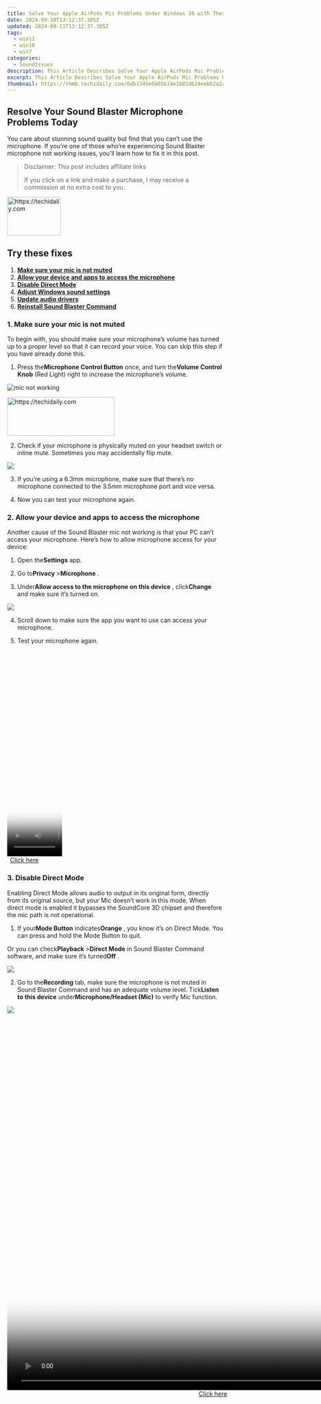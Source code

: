 ```yaml
---
title: Solve Your Apple AirPods Mic Problems Under Windows 10 with These Steps
date: 2024-09-10T13:12:37.305Z
updated: 2024-09-11T13:12:37.305Z
tags:
  - win11
  - win10
  - win7
categories:
  - SoundIssues
description: This Article Describes Solve Your Apple AirPods Mic Problems Under Windows 10 with These Steps
excerpt: This Article Describes Solve Your Apple AirPods Mic Problems Under Windows 10 with These Steps
thumbnail: https://thmb.techidaily.com/6db3345e6b05b14e1b02d624eebb2a2ce8b63469f2261321211e5e8c5934467b.jpg
---
```


## Resolve Your Sound Blaster Microphone Problems Today

You care about stunning sound quality but find that you can’t use the microphone. If you’re one of those who’re experiencing Sound Blaster microphone not working issues, you’ll learn how to fix it in this post.


>  Disclaimer: This post includes affiliate links
>
>  If you click on a link and make a purchase, I may receive a commission at no extra cost to you.
>







<!-- affiliate ads begin -->
<a href="https://25home.pxf.io/c/5597632/2123468/16836" target="_top" id="2123468">
  <img src="//a.impactradius-go.com/display-ad/16836-2123468" border="0" alt="https://techidaily.com" width="125" height="90"/>
</a>
<img height="0" width="0" src="https://25home.pxf.io/i/5597632/2123468/16836" style="position:absolute;visibility:hidden;" border="0" />
<!-- affiliate ads end -->




## Try these fixes

1. **[Make sure your mic is not muted](https://tools.techidaily.com/drivereasy/download/)**
2. **[Allow your device and apps to access the microphone](https://tools.techidaily.com/drivereasy/download/)**
3. **[Disable Direct Mode](https://tools.techidaily.com/drivereasy/download/)**
4. **[Adjust Windows sound settings](https://tools.techidaily.com/drivereasy/download/)**
5. **[Update audio drivers](https://tools.techidaily.com/drivereasy/download/)**
6. **[Reinstall Sound Blaster Command](https://tools.techidaily.com/drivereasy/download/)**

### 1\. Make sure your mic is not muted

 To begin with, you should make sure your microphone’s volume has turned up to a proper level so that it can record your voice. You can skip this step if you have already done this.

 1) Press the**Microphone Control Button** once, and turn the**Volume Control Knob** (Red Light) right to increase the microphone’s volume.

![mic not working](https://images.drivereasy.com/wp-content/uploads/2021/04/knob-right-turn.jpg)





<!-- affiliate ads begin -->
<a href="https://review-au.sjv.io/c/5597632/2098705/14409" target="_top" id="2098705">
  <img src="//a.impactradius-go.com/display-ad/14409-2098705" border="0" alt="https://techidaily.com" width="250" height="90"/>
</a>
<img height="0" width="0" src="https://review-au.sjv.io/i/5597632/2098705/14409" style="position:absolute;visibility:hidden;" border="0" />
<!-- affiliate ads end -->




 2) Check if your microphone is physically muted on your headset switch or inline mute. Sometimes you may accidentally flip mute.

![](https://images.drivereasy.com/wp-content/uploads/2021/04/SRX3flipmute.png)

 3) If you’re using a 6.3mm microphone, make sure that there’s no microphone connected to the 3.5mm microphone port and vice versa.

 4) Now you can test your microphone again.

### 2\. Allow your device and apps to access the microphone

 Another cause of the Sound Blaster mic not working is that your PC can’t access your microphone. Here’s how to allow microphone access for your device:

 1) Open the**Settings** app.

 2) Go to**Privacy** \>**Microphone** .

 3) Under**Allow access to the microphone on this device** , click**Change** and make sure it’s turned on.

![](https://images.drivereasy.com/wp-content/uploads/2021/04/option-on.jpg)

 4) Scroll down to make sure the app you want to use can access your microphone.

 5) Test your microphone again.





<!-- affiliate ads begin -->
<span id="1977004">
					<video width="128" height="480" style="cursor:pointer"
           poster="//a.impactradius-go.com/display-clicktoplayimage/1977004.png"
           onclick="if(!this.playClicked){this.play();this.setAttribute('controls',true);this.playClicked=true;}">
	   <source src="//a.impactradius-go.com/display-ad/22993-1977004">
	   <img src="//a.impactradius-go.com/display-clicktoplayimage/1977004.png" style="border: none; height: 100%; width: 100%; object-fit: contain">
	</video>
	<div style="width:80px;text-align:center"><a href="javascript:window.open(decodeURIComponent('https%3A%2F%2Fhomestyler.sjv.io%2Fc%2F5597632%2F1977004%2F22993'), '_blank');void(0);">Click here</a></div>
</span>
<img height="0" width="0" src="https://imp.pxf.io/i/5597632/1977004/22993" style="position:absolute;visibility:hidden;" border="0" />
<!-- affiliate ads end -->




### 3\. Disable Direct Mode

 Enabling Direct Mode allows audio to output in its original form, directly from its original source, but your Mic doesn’t work in this mode. When direct mode is enabled it bypasses the SoundCore 3D chipset and therefore the mic path is not operational.

 1) If your**Mode Button** indicates**Orange** , you know it’s on Direct Mode. You can press and hold the Mode Button to quit.

 Or you can check**Playback** \>**Direct Mode** in Sound Blaster Command software, and make sure it’s turned**Off** .

![](https://images.drivereasy.com/wp-content/uploads/2021/04/direct-mode.jpg)

 2) Go to the**Recording** tab, make sure the microphone is not muted in Sound Blaster Command and has an adequate volume level. Tick**Listen to this device** under**Microphone/Headset (Mic)** to verify Mic function.

![](https://images.drivereasy.com/wp-content/uploads/2021/04/check.jpg)





<!-- affiliate ads begin -->
<span id="1495277">
					<video width="1536" height="864" style="cursor:pointer"
           poster="//a.impactradius-go.com/display-clicktoplayimage/1495277.png"
           onclick="if(!this.playClicked){this.play();this.setAttribute('controls',true);this.playClicked=true;}">
	   <source src="//a.impactradius-go.com/display-ad/17189-1495277">
	   <img src="//a.impactradius-go.com/display-clicktoplayimage/1495277.png" style="border: none; height: 100%; width: 100%; object-fit: contain">
	</video>
	<div style="width:960px;text-align:center"><a href="javascript:window.open(decodeURIComponent('https%3A%2F%2Ffunwhole.sjv.io%2Fc%2F5597632%2F1495277%2F17189'), '_blank');void(0);">Click here</a></div>
</span>
<img height="0" width="0" src="https://imp.pxf.io/i/5597632/1495277/17189" style="position:absolute;visibility:hidden;" border="0" />
<!-- affiliate ads end -->








<!-- affiliate ads begin -->
<span id="1516072">
					<video width="864" height="1536" style="cursor:pointer"
           poster="//a.impactradius-go.com/display-clicktoplayimage/1516072.png"
           onclick="if(!this.playClicked){this.play();this.setAttribute('controls',true);this.playClicked=true;}">
	   <source src="//a.impactradius-go.com/display-ad/16446-1516072">
	   <img src="//a.impactradius-go.com/display-clicktoplayimage/1516072.png" style="border: none; height: 100%; width: 100%; object-fit: contain">
	</video>
	<div style="width:540px;text-align:center"><a href="javascript:window.open(decodeURIComponent('https%3A%2F%2Flaganoo.pxf.io%2Fc%2F5597632%2F1516072%2F16446'), '_blank');void(0);">Click here</a></div>
</span>
<img height="0" width="0" src="https://imp.pxf.io/i/5597632/1516072/16446" style="position:absolute;visibility:hidden;" border="0" />
<!-- affiliate ads end -->




### 4\. Adjust Windows sound settings

 Many Sound Blaster users have fixed this issue by changing the default frequency for the microphone. Here’s how:

 1) In the notification area, right-click the volume icon, and select**Sounds** .

![sounds settings](https://images.drivereasy.com/wp-content/uploads/2021/01/sounds-1.jpg)

 2) Go to the**Recording** tab, choose**External Mic** . Set**Line In** as the default device if you’re using a Line-in source.

![set as the default](https://images.drivereasy.com/wp-content/uploads/2021/04/save.jpg)





<!-- affiliate ads begin -->
<a href="https://aligracehair.sjv.io/c/5597632/2135362/19272" target="_top" id="2135362">
  <img src="//a.impactradius-go.com/display-ad/19272-2135362" border="0" alt="https://techidaily.com" width="120" height="90"/>
</a>
<img height="0" width="0" src="https://aligracehair.sjv.io/i/5597632/2135362/19272" style="position:absolute;visibility:hidden;" border="0" />
<!-- affiliate ads end -->




 3) Right-click and select**Properties** .

 4) First go to the**Levels** tab, and make sure it’s set to a proper volume.

 5) Then go to the**Advanced** tab, and select**2 channel, 16 bit, 48000 Hz (DVD Quality)** for the**Default Format** .

![](https://images.drivereasy.com/wp-content/uploads/2021/04/check-all-boxes.jpg)

6) Check all the boxes below.

7) Click**OK** to save the changes. Now you can test you microphone again.

 If this method doesn’t do the trick, you can disable all enhancements by right-clicking your microphone, and then click**Properties** \>**Enhancements** . After disabling all enhancements, you can’t apply any processing to the mic via Sound Blaster Command.





<!-- affiliate ads begin -->
<span id="1982457">
					<video width="576" height="240" style="cursor:pointer"
           poster="//a.impactradius-go.com/display-clicktoplayimage/1982457.png"
           onclick="if(!this.playClicked){this.play();this.setAttribute('controls',true);this.playClicked=true;}">
	   <source src="//a.impactradius-go.com/display-ad/22993-1982457">
	   <img src="//a.impactradius-go.com/display-clicktoplayimage/1982457.png" style="border: none; height: 100%; width: 100%; object-fit: contain">
	</video>
	<div style="width:360px;text-align:center"><a href="javascript:window.open(decodeURIComponent('https%3A%2F%2Fhomestyler.sjv.io%2Fc%2F5597632%2F1982457%2F22993'), '_blank');void(0);">Click here</a></div>
</span>
<img height="0" width="0" src="https://imp.pxf.io/i/5597632/1982457/22993" style="position:absolute;visibility:hidden;" border="0" />
<!-- affiliate ads end -->




### 5\. Update audio drivers

 If you have tried these methods above but to no avail, you should update all your audio drivers. This can be done with the latest Windows Updates. However, you can’t rely on Windows to update ([Learn Why…](https://tools.techidaily.com/drivereasy/download/) ) to do the job for you. So to make sure all your audio drivers are up to date, you can do it in the following two ways:

**Option 1 – Manually** – To update your graphics driver to the latest version, you’ll need to visit the manufacturer’s website, download the exact driver, and then install it manually.

**Option 2 – Automatically (Recommended)** – If you don’t have the time, patience or computer skills to update your drivers manually, you can, instead, do it automatically with **[Driver Easy](https://tools.techidaily.com/drivereasy/download/)**  . Driver Easy will automatically recognize your system and find the correct drivers for your sound card and headset, and it will download and install them correctly:

 1) **[Download](https://tools.techidaily.com/drivereasy/download/)**  and install Driver Easy.

 2) Run Driver Easy and click the**Scan Now** button. Driver Easy will then scan your computer and detect any problem drivers.

![Scan now](https://images.drivereasy.com/wp-content/uploads/2020/12/Scan-now-1.jpg)





<!-- affiliate ads begin -->
<a href="https://appsumo.8odi.net/c/5597632/2137393/7443" target="_top" id="2137393">
  <img src="//a.impactradius-go.com/display-ad/7443-2137393" border="0" alt="https://techidaily.com" width="300" height="90"/>
</a>
<img height="0" width="0" src="https://appsumo.8odi.net/i/5597632/2137393/7443" style="position:absolute;visibility:hidden;" border="0" />
<!-- affiliate ads end -->




 3) Click the**Update** button next to the flagged network adapter driver to automatically download the correct version of that driver, then you can manually install it (you can do this with the FREE version).

![](https://images.drivereasy.com/wp-content/uploads/2021/04/sound-settings.jpg)

 Or click **Update All** to automatically download and install the correct version of all the drivers that are missing or out of date on your system. (This requires the **[Pro version](https://tools.techidaily.com/drivereasy/download/)**  which comes with full support and a 30-day money back guarantee. You’ll be prompted to upgrade when you click _Update All_ .)

4) Restart your PC for the changes to take effect.

**The Pro version of Driver Easy** comes with full technical support.  
 If you need assistance, please contact **Driver Easy’s support team** at **[support@drivereasy.com](https://tools.techidaily.com/drivereasy/download/) .**

### 6\. Reinstall Sound Blaster Command

 If the Sound Blaster mic not working persists, there might be some issues with your software.

 1) Before reinstalling your software, you can try resetting to factory default. Go to your Sound Blaster Command, and select**Settings** \> click**Reset** .

![](https://images.drivereasy.com/wp-content/uploads/2021/04/reset-all.jpg)

 2) If the microphone issue persists, you can uninstall Sound Blaster Command.

 3) Press the**Windows** key +**R** to open the Run box, and enter**appwiz.cpl** .

![uninstall app](https://images.drivereasy.com/wp-content/uploads/2021/01/appwiz.cpl_.jpg)





<!-- affiliate ads begin -->
<a href="https://aligracehair.sjv.io/c/5597632/2115937/19272" target="_top" id="2115937">
  <img src="//a.impactradius-go.com/display-ad/19272-2115937" border="0" alt="https://techidaily.com" width="728" height="90"/>
</a>
<img height="0" width="0" src="https://aligracehair.sjv.io/i/5597632/2115937/19272" style="position:absolute;visibility:hidden;" border="0" />
<!-- affiliate ads end -->




 4) Right-click Sound Blaster Command and select**Uninstall** .

 5) Download the latest software from the Creative[official website](https://support.creative.com/Products/ProductDetails.aspx) .

---

 Does your Sound Blaster microphone work now? If unfortunately not, you can isolate the problem by trying another headset, microphone, or even the mic/audio splitter. Or you can disconnect the ACM, connect your microphone or headset to the sound card for trouble isolation. If you need assistance, you can[contact Creative](https://us.creative.com/contactus/) .

* [Audio](https://tools.techidaily.com/drivereasy/download/)
* [microphone](https://tools.techidaily.com/drivereasy/download/)

<ins class="adsbygoogle"
     style="display:block"
     data-ad-format="autorelaxed"
     data-ad-client="ca-pub-7571918770474297"
     data-ad-slot="1223367746"></ins>



<ins class="adsbygoogle"
     style="display:block"
     data-ad-client="ca-pub-7571918770474297"
     data-ad-slot="8358498916"
     data-ad-format="auto"
     data-full-width-responsive="true"></ins>





<span class="atpl-alsoreadstyle">Also read:</span>
<div><ul>
<li><a href="https://twitter-videos.techidaily.com/new-2024-approved-quick-and-easy-twitter-to-snapchat-video-sharing-tips/"><u>[New] 2024 Approved Quick & Easy Twitter to Snapchat Video Sharing Tips</u></a></li>
<li><a href="https://some-approaches.techidaily.com/new-trending-image-memes-unveiling-the-real-story/"><u>[New] Trending Image Memes Unveiling the Real Story</u></a></li>
<li><a href="https://extra-resources.techidaily.com/updated-balancing-visual-elements-with-ideal-video-ratios/"><u>[Updated] Balancing Visual Elements with Ideal Video Ratios</u></a></li>
<li><a href="https://fox-helps.techidaily.com/updated-in-2024-the-secret-to-imovies-edge-cropping/"><u>[Updated] In 2024, The Secret to iMovie’s Edge Cropping</u></a></li>
<li><a href="https://some-guidance.techidaily.com/2024-approved-transforming-audio-into-artistic-vision-via-canva-editing-tools/"><u>2024 Approved Transforming Audio Into Artistic Vision via Canva Editing Tools</u></a></li>
<li><a href="https://sound-issues.techidaily.com/2024-solutions-reviving-a-nonfunctional-mic-in-your-rec-room-game-on-pc/"><u>2024 Solutions: Reviving A Nonfunctional Mic In Your Rec Room Game On PC</u></a></li>
<li><a href="https://sound-issues.techidaily.com/beating-the-bugs-a-step-by-step-solution-for-resident-evil-villages-noise-troubles/"><u>Beating the Bugs: A Step-by-Step Solution for Resident Evil: Village’s Noise Troubles</u></a></li>
<li><a href="https://youtube-docs.techidaily.com/el-elevation-strategy-quickly-reach-your-10k-view-quota-for-2024/"><u>Channel Elevation Strategy – Quickly Reach Your 10K View Quota for 2024</u></a></li>
<li><a href="https://sound-issues.techidaily.com/1723016620374-chrome-speaker-problem-solved-now-with-sound/"><u>Chrome Speaker Problem Solved – Now with Sound</u></a></li>
<li><a href="https://sound-issues.techidaily.com/defeating-the-challenge-of-fixing-current-gen-sound-difficulties/"><u>Defeating the Challenge of Fixing Current Gen Sound Difficulties</u></a></li>
<li><a href="https://sound-issues.techidaily.com/diagnose-and-repair-a-broken-mic-on-an-oculus-quest-2-setup/"><u>Diagnose and Repair a Broken Mic on an Oculus Quest 2 Setup</u></a></li>
<li><a href="https://sound-issues.techidaily.com/diagnosing-and-mending-a-broken-front-audio-port-for-optimal-sound-performance/"><u>Diagnosing and Mending a Broken Front Audio Port for Optimal Sound Performance</u></a></li>
<li><a href="https://sound-issues.techidaily.com/easy-solutions-for-connecting-sony-wh-1000xm-headphones-mics-with-windows-pcs/"><u>Easy Solutions for Connecting Sony WH-1000XM Headphones' Mics with Windows PCs</u></a></li>
<li><a href="https://sound-issues.techidaily.com/effective-fixes-for-non-functioning-logitech-webcam-and-mic-setup/"><u>Effective Fixes for Non-Functioning Logitech Webcam and Mic Setup</u></a></li>
<li><a href="https://sound-issues.techidaily.com/effective-methods-to-correctly-address-steelseries-arctis-e-7-mic-issues/"><u>Effective Methods to Correctly Address SteelSeries Arctis E 7 Mic Issues</u></a></li>
<li><a href="https://sound-issues.techidaily.com/effective-remedies-for-jittery-audio-output-in-microsofts-legacy-operating-systems-windows-107-upgrades/"><u>Effective Remedies for Jittery Audio Output in Microsoft's Legacy Operating Systems - Windows 10/7 Upgrades</u></a></li>
<li><a href="https://sound-issues.techidaily.com/expert-advice-resolving-voice-chatting-woes-while-gaming-on-lol-platform/"><u>Expert Advice: Resolving Voice-Chatting Woes While Gaming on LoL Platform</u></a></li>
<li><a href="https://sound-issues.techidaily.com/expert-tips-for-correcting-latest-game-sounds-problems-quickly/"><u>Expert Tips for Correcting Latest Game Sounds Problems Quickly</u></a></li>
<li><a href="https://win-howtos.techidaily.com/expert-tips-why-wont-my-pc-start-minecraft-heres-how-to-fix-it/"><u>Expert Tips: Why Won't My PC Start Minecraft? Here's How to Fix It!</u></a></li>
<li><a href="https://blog-min.techidaily.com/faqs-und-losungen-fur-die-winxvideo-ki-technologie-ihre-bevorzugte-antwortbank/"><u>FAQs Und Lösungen Für Die WinXVideo KI-Technologie: Ihre Bevorzugte Antwortbank</u></a></li>
<li><a href="https://techno-recovery.techidaily.com/first-steps-in-the-world-of-x-comprehensive-instructions-for-new-users/"><u>First Steps in the World of X: Comprehensive Instructions for New Users</u></a></li>
<li><a href="https://sound-issues.techidaily.com/fixing-a-dead-microphone-problem-in-skype-a-step-by-step-guide-for-windows-10-users/"><u>Fixing a Dead Microphone Problem in Skype: A Step-by-Step Guide for Windows 10 Users</u></a></li>
<li><a href="https://sound-issues.techidaily.com/fixing-dell-sound-driver-conflicts-on-windows-7-operating-system/"><u>Fixing Dell Sound Driver Conflicts on Windows 7 Operating System</u></a></li>
<li><a href="https://network-issues.techidaily.com/graphic-glitch-invisible-display/"><u>Graphic Glitch: Invisible Display</u></a></li>
<li><a href="https://sound-issues.techidaily.com/guide-to-correcting-mystery-speaker-configurations-in-windows-11-tips-and-tricks/"><u>Guide to Correcting Mystery Speaker Configurations in Windows 11: Tips & Tricks</u></a></li>
<li><a href="https://android-pokemon-go.techidaily.com/how-pgsharp-save-you-from-ban-while-spoofing-pokemon-go-on-lava-storm-5g-drfone-by-drfone-virtual-android/"><u>How PGSharp Save You from Ban While Spoofing Pokemon Go On Lava Storm 5G? | Dr.fone</u></a></li>
<li><a href="https://sound-issues.techidaily.com/how-to-fix-a-non-functional-logitech-g633-microphone-expert-advice/"><u>How to Fix a Non-Functional Logitech G633 Microphone - Expert Advice</u></a></li>
<li><a href="https://sound-issues.techidaily.com/how-to-fix-bluetooth-headphones-with-connection-but-no-audio/"><u>How to Fix Bluetooth Headphones with Connection but No Audio</u></a></li>
<li><a href="https://blog-min.techidaily.com/how-to-recover-deleted-photos-videos-and-music-files-from-iphone-se-stellar-by-stellar-data-recovery-ios-iphone-data-recovery/"><u>How to Recover Deleted Photos, Videos & Music Files from iPhone SE | Stellar</u></a></li>
<li><a href="https://sound-issues.techidaily.com/how-to-turn-off-sound-improvement-features-on-your-windows-10-pc/"><u>How to Turn Off Sound Improvement Features on Your Windows 10 PC</u></a></li>
<li><a href="https://pokemon-go-android.techidaily.com/how-to-use-ispoofer-on-honor-magic-6-pro-drfone-by-drfone-virtual-android/"><u>How to use iSpoofer on Honor Magic 6 Pro? | Dr.fone</u></a></li>
<li><a href="https://sound-issues.techidaily.com/hush-the-whirring-effective-remedies-to-address-your-speakers-noise-problems/"><u>Hush the Whirring: Effective Remedies to Address Your Speakers' Noise Problems</u></a></li>
<li><a href="https://screen-mirror.techidaily.com/in-2024-how-to-cast-vivo-s18-to-computer-for-iphone-and-android-drfone-by-drfone-android/"><u>In 2024, How to Cast Vivo S18 to Computer for iPhone and Android? | Dr.fone</u></a></li>
<li><a href="https://sound-issues.techidaily.com/laptop-internal-speakers-no-sound-solved/"><u>Laptop Internal Speakers No Sound [Solved]</u></a></li>
<li><a href="https://sound-issues.techidaily.com/1723015605294-league-of-legends-players-say-goodbye-to-voice-chat-troubles/"><u>League of Legends Players, Say Goodbye to Voice Chat Troubles</u></a></li>
<li><a href="https://fake-location.techidaily.com/methods-to-change-gps-location-on-motorola-moto-g13-drfone-by-drfone-virtual-android/"><u>Methods to Change GPS Location On Motorola Moto G13 | Dr.fone</u></a></li>
<li><a href="https://vp-tips.techidaily.com/perfected-pics-made-easy-the-full-review-of-facetunes-updates/"><u>Perfected Pics Made Easy The Full Review of Facetune's Updates</u></a></li>
<li><a href="https://sound-issues.techidaily.com/1723016181869-quick-fixes-for-non-functioning-dell-speakers-resolve-now/"><u>Quick Fixes for Non-Functioning Dell Speakers - Resolve Now</u></a></li>
<li><a href="https://sound-issues.techidaily.com/resolving-sound-glitches-and-echo-issues-in-windows-10-and-7-a-comprehensive-guide/"><u>Resolving Sound Glitches and Echo Issues in Windows 10 & 7: A Comprehensive Guide</u></a></li>
<li><a href="https://sound-issues.techidaily.com/1723016985591-revive-your-zoom-audio-on-windows-and-mac-no-more-muted-participant-woes/"><u>Revive Your Zoom Audio on Windows and Mac – No More Muted Participant Woes</u></a></li>
<li><a href="https://sound-issues.techidaily.com/1723016224435-solve-windows-10-sound-card-troubles-with-these-easy-solutions/"><u>Solve Windows 10 Sound Card Troubles with These Easy Solutions</u></a></li>
<li><a href="https://sound-issues.techidaily.com/step-by-step-guide-to-reactivate-audio-inputs-on-your-pc-with-windows-1187/"><u>Step-by-Step Guide to Reactivate Audio Inputs on Your PC with Windows 11/8/7</u></a></li>
<li><a href="https://youtube-clips.techidaily.com/the-science-of-shareable-hashtags-that-gain-traction/"><u>The Science of Shareable Hashtags That Gain Traction</u></a></li>
<li><a href="https://tech-recovery.techidaily.com/top-programs-of-july-2024-on-discoveryplus-our-picks/"><u>Top Programs of July 2024 on Discovery+ - Our Picks</u></a></li>
<li><a href="https://sound-issues.techidaily.com/troubleshooting-and-repairing-non-functional-speakers-on-your-pc-or-macbook/"><u>Troubleshooting and Repairing Non-Functional Speakers on Your PC or MacBook</u></a></li>
<li><a href="https://sound-issues.techidaily.com/troubleshooting-audio-problems-how-to-resolve-no-sound-error-on-windows-10-8-and-7/"><u>Troubleshooting Audio Problems: How to Resolve 'No Sound' Error on Windows 10, 8 & 7</u></a></li>
<li><a href="https://sound-issues.techidaily.com/1723016791295-troubleshooting-guide-fixing-onikuma-microphone-issues-now-resolved/"><u>Troubleshooting Guide: Fixing Onikuma Microphone Issues - Now Resolved</u></a></li>
<li><a href="https://sound-issues.techidaily.com/troubleshooting-steps-resolving-issues-with-every-g2000-mic-on-your-kotion-system/"><u>Troubleshooting Steps: Resolving Issues with Every G2000 Mic on Your Kotion System</u></a></li>
<li><a href="https://sound-issues.techidaily.com/ultimate-repair-guide-fixing-beyond-the-wire-microphone-issues/"><u>Ultimate Repair Guide: Fixing 'Beyond The Wire' Microphone Issues</u></a></li>
<li><a href="https://sound-issues.techidaily.com/uninterrupted-audio-experience-on-your-pc-with-these-solutions-for-windows-117-sound-problems/"><u>Uninterrupted Audio Experience on Your PC with These Solutions for Windows 11/7 Sound Problems</u></a></li>
</ul></div>




